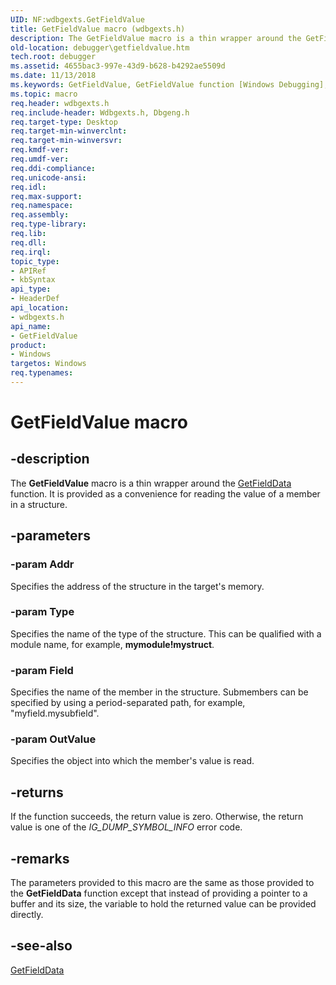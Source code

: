 ```yaml
---
UID: NF:wdbgexts.GetFieldValue
title: GetFieldValue macro (wdbgexts.h)
description: The GetFieldValue macro is a thin wrapper around the GetFieldData function. It is provided as a convenience for reading the value of a member in a structure.
old-location: debugger\getfieldvalue.htm
tech.root: debugger
ms.assetid: 4655bac3-997e-43d9-b628-b4292ae5509d
ms.date: 11/13/2018
ms.keywords: GetFieldValue, GetFieldValue function [Windows Debugging], WdbgExts_Ref_68aca028-5d92-48a3-845d-f9eb480a2c40.xml, debugger.getfieldvalue, wdbgexts/GetFieldValue
ms.topic: macro
req.header: wdbgexts.h
req.include-header: Wdbgexts.h, Dbgeng.h
req.target-type: Desktop
req.target-min-winverclnt: 
req.target-min-winversvr: 
req.kmdf-ver: 
req.umdf-ver: 
req.ddi-compliance: 
req.unicode-ansi: 
req.idl: 
req.max-support: 
req.namespace: 
req.assembly: 
req.type-library: 
req.lib: 
req.dll: 
req.irql: 
topic_type:
- APIRef
- kbSyntax
api_type:
- HeaderDef
api_location:
- wdbgexts.h
api_name:
- GetFieldValue
product:
- Windows
targetos: Windows
req.typenames: 
---
```


# GetFieldValue macro


## -description


The <b>GetFieldValue</b> macro is a thin wrapper around the <a href="https://msdn.microsoft.com/library/windows/hardware/ff546743">GetFieldData</a> function.  It is provided as a convenience for reading the value of a member in a structure.


## -parameters




### -param Addr

Specifies the address of the structure in the target's memory.


### -param Type

Specifies the name of the type of the structure.  This can be qualified with a module name, for example, <b>mymodule!mystruct</b>.


### -param Field

Specifies the name of the member in the structure.  Submembers can be specified by using a period-separated path, for example, "myfield.mysubfield".


### -param OutValue

Specifies the object into which the member's value is read.

## -returns

If the function succeeds, the return value is zero. Otherwise, the return value is one of the *IG_DUMP_SYMBOL_INFO* error code. 



## -remarks



The parameters provided to this macro are the same as those provided to the <b>GetFieldData</b> function except that instead of providing a pointer to a buffer and its size, the variable to hold the returned value can be provided directly.




## -see-also




<a href="https://msdn.microsoft.com/library/windows/hardware/ff546743">GetFieldData</a>
 

 

